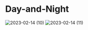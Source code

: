 # Day-and-Night
 
![2023-02-14 (10)](https://user-images.githubusercontent.com/111579457/218736100-cd89a21e-d54d-4a70-af00-363777036ca4.png)
![2023-02-14 (11)](https://user-images.githubusercontent.com/111579457/218736106-21197ead-c559-40d2-a27d-417bff7e7feb.png)
